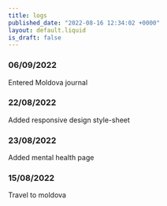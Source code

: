 ```yaml
---
title: logs
published_date: "2022-08-16 12:34:02 +0000"
layout: default.liquid
is_draft: false
---
```


### 06/09/2022

Entered Moldova journal

### 22/08/2022

Added responsive design style-sheet

### 23/08/2022

Added mental health page

### 15/08/2022

Travel to moldova

